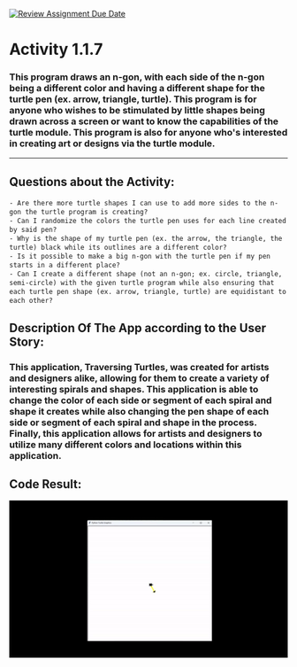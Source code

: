[![Review Assignment Due Date](https://classroom.github.com/assets/deadline-readme-button-22041afd0340ce965d47ae6ef1cefeee28c7c493a6346c4f15d667ab976d596c.svg)](https://classroom.github.com/a/K3waziIG)
# Activity 1.1.7

### This program draws an n-gon, with each side of the n-gon being a different color and having a different shape for the turtle pen (ex. arrow, triangle, turtle). This program is for anyone who wishes to be stimulated by little shapes being drawn across a screen or want to know the capabilities of the turtle module. This program is also for anyone who's interested in creating art or designs via the turtle module.
---

## Questions about the Activity:
```
- Are there more turtle shapes I can use to add more sides to the n-gon the turtle program is creating?
- Can I randomize the colors the turtle pen uses for each line created by said pen?
- Why is the shape of my turtle pen (ex. the arrow, the triangle, the turtle) black while its outlines are a different color?
- Is it possible to make a big n-gon with the turtle pen if my pen starts in a different place?
- Can I create a different shape (not an n-gon; ex. circle, triangle, semi-circle) with the given turtle program while also ensuring that each turtle pen shape (ex. arrow, triangle, turtle) are equidistant to each other?

```
## Description Of The App according to the User Story:

### This application, Traversing Turtles, was created for artists and designers alike, allowing for them to create a variety of interesting spirals and shapes. This application is able to change the color of each side or segment of each spiral and shape it creates while also changing the pen shape of each side or segment of each spiral and shape in the process. Finally, this application allows for artists and designers to utilize many different colors and locations within this application.

## Code Result:

![Video of Code Result](https://github.com/Aero-ComSci/117-traversing-turtles-LemonSCoder/blob/main/images/TraversingTurtlesVid.gif)
